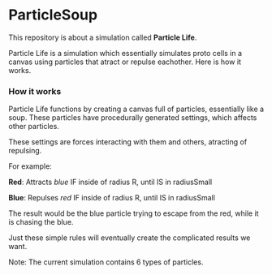 # ParticleSoup
This repository is about a simulation called **Particle Life**.

Particle Life is a simulation which essentially simulates proto cells in a canvas using particles that atract or repulse eachother. Here is how it works.

### How it works
Particle Life functions by creating a canvas full of particles, essentially like a soup. These particles have procedurally generated settings, which affects other particles. 

These settings are forces interacting with them and others, atracting of repulsing.

For example:

**Red**: Attracts *blue* IF inside of radius R, until IS in radiusSmall

**Blue**: Repulses *red* IF inside of radius R, until IS in radiusSmall

The result would be the blue particle trying to escape from the red, while it is chasing the blue.


Just these simple rules will eventually create the complicated results we want. 

Note: The current simulation contains 6 types of particles.
